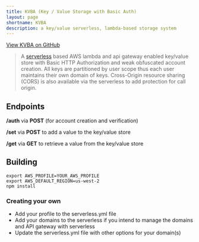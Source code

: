 ```yaml
---
title: KVBA (Key / Value Storage with Basic Auth)
layout: page
shortname: KVBA
description: a key/value serverless, lambda-based storage system
---
```


[View KVBA on GitHub](https://github.com/cbschuld/kvba)

> A [serverless](https://serverless.com/) based AWS lambda and api gateway enabled key/value store with Basic HTTP Authorization and weak obfuscated account creation.  All keys are partitioned by user scope thus each user maintains their own domain of keys.  Cross-Origin resource sharing (CORS) is also available via the serverless to add protection for call origin.

## Endpoints
**/auth** via **POST** (for account creation and verification)

**/set** via **POST** to add a value to the key/value store

**/get** via **GET** to retrieve a value from the key/value store

## Building
```
export AWS_PROFILE=YOUR_AWS_PROFILE
export AWS_DEFAULT_REGION=us-west-2
npm install
```

### Creating your own
+ Add your profile to the serverless.yml file
+ Add your domains to the serverless if you intend to manage the domains and API gateway with serverless
+ Update the serverless.yml file with other options for your domain(s)
